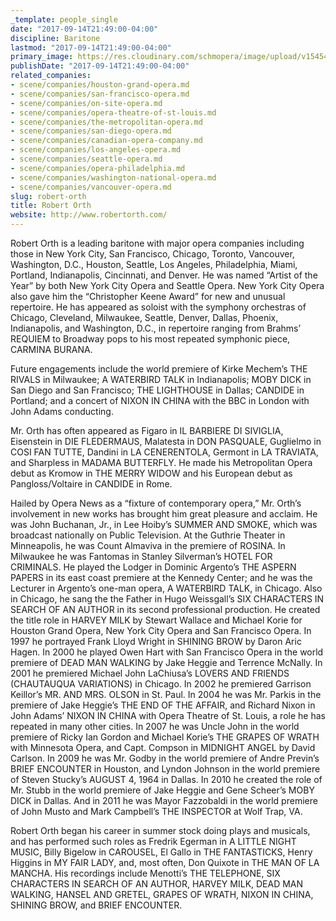 ```yaml
---
_template: people_single
date: "2017-09-14T21:49:00-04:00"
discipline: Baritone
lastmod: "2017-09-14T21:49:00-04:00"
primary_image: https://res.cloudinary.com/schmopera/image/upload/v1545409169/media/webhook-uploads/1505440004902/2017-09-13---Orth_Robert.jpg.jpg
publishDate: "2017-09-14T21:49:00-04:00"
related_companies:
- scene/companies/houston-grand-opera.md
- scene/companies/san-francisco-opera.md
- scene/companies/on-site-opera.md
- scene/companies/opera-theatre-of-st-louis.md
- scene/companies/the-metropolitan-opera.md
- scene/companies/san-diego-opera.md
- scene/companies/canadian-opera-company.md
- scene/companies/los-angeles-opera.md
- scene/companies/seattle-opera.md
- scene/companies/opera-philadelphia.md
- scene/companies/washington-national-opera.md
- scene/companies/vancouver-opera.md
slug: robert-orth
title: Robert Orth
website: http://www.robertorth.com/
---
```


Robert Orth is a leading baritone with major opera companies including those in New York City, San Francisco, Chicago, Toronto, Vancouver,  Washington, D.C., Houston, Seattle, Los Angeles, Philadelphia, Miami, Portland, Indianapolis, Cincinnati, and Denver. He was named “Artist of the Year” by both New York City Opera and Seattle Opera. New York City Opera also gave him the “Christopher Keene Award” for new and unusual repertoire. He has appeared as soloist with the symphony orchestras of Chicago, Cleveland, Milwaukee, Seattle, Denver, Dallas, Phoenix, Indianapolis, and Washington, D.C., in repertoire ranging from Brahms’ REQUIEM to Broadway pops to his most repeated symphonic piece, CARMINA BURANA.

Future engagements include the world premiere of Kirke Mechem’s THE RIVALS in Milwaukee; A WATERBIRD TALK in Indianapolis; MOBY DICK in San Diego and San Francisco; THE LIGHTHOUSE in Dallas; CANDIDE in Portland; and a concert of NIXON IN CHINA with the BBC in London with John Adams conducting.

Mr. Orth has often appeared as Figaro in IL BARBIERE DI SIVIGLIA, Eisenstein in DIE FLEDERMAUS, Malatesta in DON PASQUALE, Guglielmo in COSI FAN TUTTE, Dandini in LA CENERENTOLA, Germont in LA TRAVIATA, and Sharpless in MADAMA BUTTERFLY. He made his Metropolitan Opera debut as Kromow in THE MERRY WIDOW and his European debut as Pangloss/Voltaire in CANDIDE in Rome.

Hailed by Opera News as a “fixture of contemporary opera,” Mr. Orth’s involvement in new works has brought him great pleasure and acclaim. He was John Buchanan, Jr., in Lee Hoiby’s SUMMER AND SMOKE, which was broadcast nationally on Public Television. At the Guthrie Theater in Minneapolis, he was Count Almaviva in the premiere of ROSINA. In Milwaukee he was Fantomas in Stanley Silverman’s HOTEL FOR CRIMINALS. He played the Lodger in Dominic Argento’s THE ASPERN PAPERS in its east coast premiere at the Kennedy Center; and he was the Lecturer in Argento’s one-man opera, A WATERBIRD TALK, in Chicago. Also in Chicago, he sang the the Father in Hugo Weissgall’s SIX CHARACTERS IN SEARCH OF AN AUTHOR in its second professional production. He created the title role in HARVEY MILK by Stewart Wallace and Michael Korie for Houston Grand Opera, New York City Opera and San Francisco Opera. In 1997 he portrayed Frank Lloyd Wright in SHINING BROW by Daron Aric Hagen. In 2000 he played Owen Hart with San Francisco Opera in the world premiere of DEAD MAN WALKING by Jake Heggie and Terrence McNally. In 2001 he premiered Michael John LaChiusa’s LOVERS AND FRIENDS (CHAUTAUQUA VARIATIONS) in Chicago. In 2002 he premiered Garrison Keillor’s MR. AND MRS. OLSON in St. Paul. In 2004 he was Mr. Parkis in the premiere of Jake Heggie’s THE END OF THE AFFAIR, and Richard Nixon in John Adams’ NIXON IN CHINA with Opera Theatre of St. Louis, a role he has repeated in many other cities. In 2007 he was Uncle John in the world premiere of Ricky Ian Gordon and Michael Korie’s THE GRAPES OF WRATH with Minnesota Opera, and Capt. Compson in MIDNIGHT ANGEL by David Carlson. In 2009 he was Mr. Godby in the world premiere of Andre Previn’s BRIEF ENCOUNTER in Houston, and Lyndon Johnson in the world premiere of Steven Stucky’s AUGUST 4, 1964 in Dallas. In 2010 he created the role of Mr. Stubb in the world premiere of Jake Heggie and Gene Scheer’s MOBY DICK in Dallas. And in 2011 he was Mayor Fazzobaldi in the world premiere of John Musto and Mark Campbell’s THE INSPECTOR at Wolf Trap, VA.

Robert Orth began his career in summer stock doing plays and musicals, and has performed such roles as Fredrik Egerman in A LITTLE NIGHT MUSIC, Billy Bigelow in CAROUSEL, El Gallo in THE FANTASTICKS, Henry Higgins in MY FAIR LADY, and, most often, Don Quixote in THE MAN OF LA MANCHA. His recordings include Menotti’s THE TELEPHONE, SIX CHARACTERS IN SEARCH OF AN AUTHOR, HARVEY MILK, DEAD MAN WALKING, HANSEL AND GRETEL, GRAPES OF WRATH, NIXON IN CHINA, SHINING BROW, and BRIEF ENCOUNTER.
